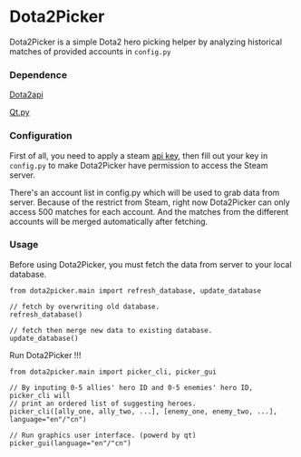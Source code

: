 # Dota2Picker

Dota2Picker is a simple Dota2 hero picking helper by analyzing historical matches of provided accounts in `config.py`

### Dependence

[Dota2api](https://github.com/joshuaduffy/dota2api)

[Qt.py](https://github.com/mottosso/Qt.py)

### Configuration

First of all, you need to apply a steam [api key](https://steamcommunity.com/dev/apikey), then fill out your key in `config.py` to make Dota2Picker have permission to access the Steam server.

There's an account list in config.py which will be used to grab data from server. Because of the restrict from Steam, right now Dota2Picker can only access 500 matches for each account. And the matches from the different accounts will be merged automatically after fetching.

### Usage

Before using Dota2Picker, you must fetch the data from server to your local database.

    from dota2picker.main import refresh_database, update_database

    // fetch by overwriting old database.
    refresh_database()

    // fetch then merge new data to existing database.
    update_database()

Run Dota2Picker !!!

    from dota2picker.main import picker_cli, picker_gui

    // By inputing 0-5 allies' hero ID and 0-5 enemies' hero ID, picker_cli will 
    // print an ordered list of suggesting heroes.
    picker_cli([ally_one, ally_two, ...], [enemy_one, enemy_two, ...], language="en"/"cn")

    // Run graphics user interface. (powerd by qt)
    picker_gui(language="en"/"cn")
